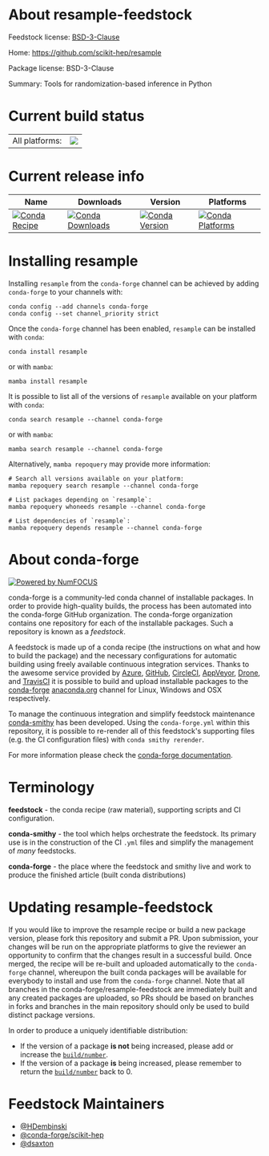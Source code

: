 About resample-feedstock
========================

Feedstock license: [BSD-3-Clause](https://github.com/conda-forge/resample-feedstock/blob/main/LICENSE.txt)

Home: https://github.com/scikit-hep/resample

Package license: BSD-3-Clause

Summary: Tools for randomization-based inference in Python

Current build status
====================


<table><tr><td>All platforms:</td>
    <td>
      <a href="https://dev.azure.com/conda-forge/feedstock-builds/_build/latest?definitionId=10543&branchName=main">
        <img src="https://dev.azure.com/conda-forge/feedstock-builds/_apis/build/status/resample-feedstock?branchName=main">
      </a>
    </td>
  </tr>
</table>

Current release info
====================

| Name | Downloads | Version | Platforms |
| --- | --- | --- | --- |
| [![Conda Recipe](https://img.shields.io/badge/recipe-resample-green.svg)](https://anaconda.org/conda-forge/resample) | [![Conda Downloads](https://img.shields.io/conda/dn/conda-forge/resample.svg)](https://anaconda.org/conda-forge/resample) | [![Conda Version](https://img.shields.io/conda/vn/conda-forge/resample.svg)](https://anaconda.org/conda-forge/resample) | [![Conda Platforms](https://img.shields.io/conda/pn/conda-forge/resample.svg)](https://anaconda.org/conda-forge/resample) |

Installing resample
===================

Installing `resample` from the `conda-forge` channel can be achieved by adding `conda-forge` to your channels with:

```
conda config --add channels conda-forge
conda config --set channel_priority strict
```

Once the `conda-forge` channel has been enabled, `resample` can be installed with `conda`:

```
conda install resample
```

or with `mamba`:

```
mamba install resample
```

It is possible to list all of the versions of `resample` available on your platform with `conda`:

```
conda search resample --channel conda-forge
```

or with `mamba`:

```
mamba search resample --channel conda-forge
```

Alternatively, `mamba repoquery` may provide more information:

```
# Search all versions available on your platform:
mamba repoquery search resample --channel conda-forge

# List packages depending on `resample`:
mamba repoquery whoneeds resample --channel conda-forge

# List dependencies of `resample`:
mamba repoquery depends resample --channel conda-forge
```


About conda-forge
=================

[![Powered by
NumFOCUS](https://img.shields.io/badge/powered%20by-NumFOCUS-orange.svg?style=flat&colorA=E1523D&colorB=007D8A)](https://numfocus.org)

conda-forge is a community-led conda channel of installable packages.
In order to provide high-quality builds, the process has been automated into the
conda-forge GitHub organization. The conda-forge organization contains one repository
for each of the installable packages. Such a repository is known as a *feedstock*.

A feedstock is made up of a conda recipe (the instructions on what and how to build
the package) and the necessary configurations for automatic building using freely
available continuous integration services. Thanks to the awesome service provided by
[Azure](https://azure.microsoft.com/en-us/services/devops/), [GitHub](https://github.com/),
[CircleCI](https://circleci.com/), [AppVeyor](https://www.appveyor.com/),
[Drone](https://cloud.drone.io/welcome), and [TravisCI](https://travis-ci.com/)
it is possible to build and upload installable packages to the
[conda-forge](https://anaconda.org/conda-forge) [anaconda.org](https://anaconda.org/)
channel for Linux, Windows and OSX respectively.

To manage the continuous integration and simplify feedstock maintenance
[conda-smithy](https://github.com/conda-forge/conda-smithy) has been developed.
Using the ``conda-forge.yml`` within this repository, it is possible to re-render all of
this feedstock's supporting files (e.g. the CI configuration files) with ``conda smithy rerender``.

For more information please check the [conda-forge documentation](https://conda-forge.org/docs/).

Terminology
===========

**feedstock** - the conda recipe (raw material), supporting scripts and CI configuration.

**conda-smithy** - the tool which helps orchestrate the feedstock.
                   Its primary use is in the construction of the CI ``.yml`` files
                   and simplify the management of *many* feedstocks.

**conda-forge** - the place where the feedstock and smithy live and work to
                  produce the finished article (built conda distributions)


Updating resample-feedstock
===========================

If you would like to improve the resample recipe or build a new
package version, please fork this repository and submit a PR. Upon submission,
your changes will be run on the appropriate platforms to give the reviewer an
opportunity to confirm that the changes result in a successful build. Once
merged, the recipe will be re-built and uploaded automatically to the
`conda-forge` channel, whereupon the built conda packages will be available for
everybody to install and use from the `conda-forge` channel.
Note that all branches in the conda-forge/resample-feedstock are
immediately built and any created packages are uploaded, so PRs should be based
on branches in forks and branches in the main repository should only be used to
build distinct package versions.

In order to produce a uniquely identifiable distribution:
 * If the version of a package **is not** being increased, please add or increase
   the [``build/number``](https://docs.conda.io/projects/conda-build/en/latest/resources/define-metadata.html#build-number-and-string).
 * If the version of a package **is** being increased, please remember to return
   the [``build/number``](https://docs.conda.io/projects/conda-build/en/latest/resources/define-metadata.html#build-number-and-string)
   back to 0.

Feedstock Maintainers
=====================

* [@HDembinski](https://github.com/HDembinski/)
* [@conda-forge/scikit-hep](https://github.com/orgs/conda-forge/teams/scikit-hep/)
* [@dsaxton](https://github.com/dsaxton/)


